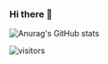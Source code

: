 ### Hi there 👋

![Anurag's GitHub stats](https://github-readme-stats.vercel.app/api?username=nukaterrapin7&show_icons=true&theme=midnight-purple)

![visitors](https://visitor-badge.glitch.me/badge?page_id=nukaterrapin7&left_color=purple&right_color=red)

<!--
**nukaterrapin7/nukaterrapin7** is a ✨ _special_ ✨ repository because its `README.md` (this file) appears on your GitHub profile.

Here are some ideas to get you started:

- 🔭 I’m currently working on ...
- 🌱 I’m currently learning ...
- 👯 I’m looking to collaborate on ...
- 🤔 I’m looking for help with ...
- 💬 Ask me about ...
- 📫 How to reach me: ...
- 😄 Pronouns: ...
- ⚡ Fun fact: ...
-->
